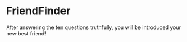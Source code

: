 # FriendFinder

After answering the ten questions truthfully, you will be introduced your new best friend!
